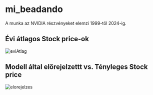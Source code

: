 # mi_beadando

A munka az NVIDIA részvényeket elemzi 1999-től 2024-ig.

## Évi átlagos Stock price-ok

![eviAtlag](https://github.com/user-attachments/assets/db56242b-482c-40cb-aee7-a839c2e7ffdf)

## Modell által előrejelzettt vs. Tényleges Stock price

![elorejelzes](https://github.com/user-attachments/assets/5d059d45-8d07-42cc-98e5-97210de60a90)
